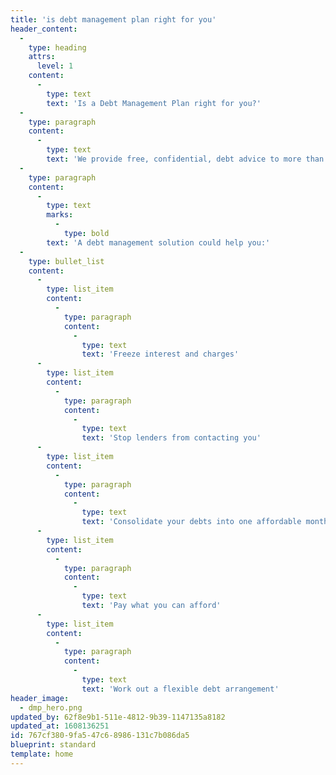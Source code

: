 ```yaml
---
title: 'is debt management plan right for you'
header_content:
  -
    type: heading
    attrs:
      level: 1
    content:
      -
        type: text
        text: 'Is a Debt Management Plan right for you?'
  -
    type: paragraph
    content:
      -
        type: text
        text: 'We provide free, confidential, debt advice to more than 500 people in the UK every day.'
  -
    type: paragraph
    content:
      -
        type: text
        marks:
          -
            type: bold
        text: 'A debt management solution could help you:'
  -
    type: bullet_list
    content:
      -
        type: list_item
        content:
          -
            type: paragraph
            content:
              -
                type: text
                text: 'Freeze interest and charges'
      -
        type: list_item
        content:
          -
            type: paragraph
            content:
              -
                type: text
                text: 'Stop lenders from contacting you'
      -
        type: list_item
        content:
          -
            type: paragraph
            content:
              -
                type: text
                text: 'Consolidate your debts into one affordable monthly payment'
      -
        type: list_item
        content:
          -
            type: paragraph
            content:
              -
                type: text
                text: 'Pay what you can afford'
      -
        type: list_item
        content:
          -
            type: paragraph
            content:
              -
                type: text
                text: 'Work out a flexible debt arrangement'
header_image:
  - dmp_hero.png
updated_by: 62f8e9b1-511e-4812-9b39-1147135a8182
updated_at: 1608136251
id: 767cf380-9fa5-47c6-8986-131c7b086da5
blueprint: standard
template: home
---
```

